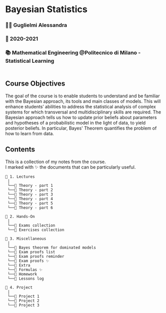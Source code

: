 # **Bayesian Statistics**
### 👩‍🏫  Guglielmi Alessandra<br>
### 📅  2020-2021<br>
### 📚  Mathematical Engineering @Politecnico di Milano - Statistical Learning<br><br>

## **Course Objectives**
The goal of the course is to enable students to understand and be familiar with the Bayesian approach, its tools and main classes of models. This will enhance students’ abilities to address the statistical analysis of complex systems for which transversal and multidisciplinary skills are required. The Bayesian approach tells us how to update prior beliefs about parameters and hypotheses of a probabilistic model in the light of data, to yield posterior beliefs. In particular, Bayes' Theorem quantifies the problem of how to learn from data.

## **Contents**
This is a collection of my notes from the course. <br>
I marked with ✨ the documents that can be particularly useful.

```
📂 1. Lectures
 |
 └──📜 Theory - part 1
 └──📜 Theory - part 2
 └──📜 Theory - part 3
 └──📜 Theory - part 4
 └──📜 Theory - part 5
 └──📜 Theory - part 6

📂 2. Hands-On
 |
 └──📜 Exams collection
 └──📜 Exercises collection

📂 3. Miscellaneous
 |
 └──📜 Bayes theorem for dominated models
 └──📜 Exam proofs list
 └──📜 Exam proofs reminder
 └──📜 Exam proofs ✨
 └──📜 Extra
 └──📜 Formulas ✨
 └──📜 Homework
 └──📜 Lessons log

📂 4. Project
 |
 └──📜 Project 1
 └──📜 Project 2
 └──📜 Project 3
```
